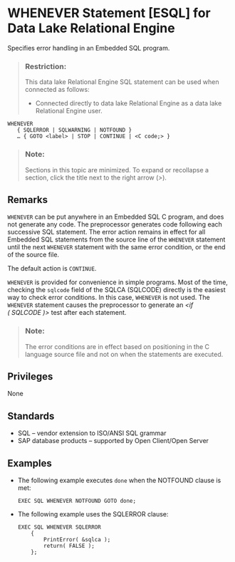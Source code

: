 <!-- loioa628d54984f210158db8a906f33f2297 -->

# WHENEVER Statement \[ESQL\] for Data Lake Relational Engine

Specifies error handling in an Embedded SQL program.



> ### Restriction:  
> This data lake Relational Engine SQL statement can be used when connected as follows:
> 
> -   Connected directly to data lake Relational Engine as a data lake Relational Engine user.



```
WHENEVER
   { SQLERROR | SQLWARNING | NOTFOUND }
   … { GOTO <label> | STOP | CONTINUE | <C code;> }
```



> ### Note:  
> Sections in this topic are minimized. To expand or recollapse a section, click the title next to the right arrow \(*\>*\).



<a name="loioa628d54984f210158db8a906f33f2297__IQ_Usage"/>

## Remarks

`WHENEVER` can be put anywhere in an Embedded SQL C program, and does not generate any code. The preprocessor generates code following each successive SQL statement. The error action remains in effect for all Embedded SQL statements from the source line of the `WHENEVER` statement until the next `WHENEVER` statement with the same error condition, or the end of the source file.

The default action is `CONTINUE`.

`WHENEVER` is provided for convenience in simple programs. Most of the time, checking the `sqlcode` field of the SQLCA \(SQLCODE\) directly is the easiest way to check error conditions. In this case, `WHENEVER` is not used. The `WHENEVER` statement causes the preprocessor to generate an *<if \( SQLCODE \)\>* test after each statement.

> ### Note:  
> The error conditions are in effect based on positioning in the C language source file and not on when the statements are executed.



<a name="loioa628d54984f210158db8a906f33f2297__IQ_Permissions"/>

## Privileges

None



<a name="loioa628d54984f210158db8a906f33f2297__IQ_Standards"/>

## Standards

-   SQL – vendor extension to ISO/ANSI SQL grammar
-   SAP database products – supported by Open Client/Open Server



<a name="loioa628d54984f210158db8a906f33f2297__IQ_Examples"/>

## Examples

-   The following example executes `done` when the NOTFOUND clause is met:

    ```
    EXEC SQL WHENEVER NOTFOUND GOTO done;
    ```

-   The following example uses the SQLERROR clause:

    ```
    EXEC SQL WHENEVER SQLERROR
    	{ 
    		PrintError( &sqlca ); 
    		return( FALSE ); 
    	};
    ```


